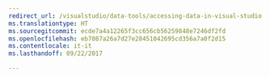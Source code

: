 ```yaml
---
redirect_url: /visualstudio/data-tools/accessing-data-in-visual-studio
ms.translationtype: HT
ms.sourcegitcommit: ecde7a4a12265f3cc656cb56259848e7246df2fd
ms.openlocfilehash: eb7087a26a7d27e28451042695cd356a7a0f2d15
ms.contentlocale: it-it
ms.lasthandoff: 09/22/2017

---
```


